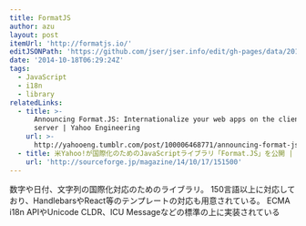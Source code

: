 ```yaml
---
title: FormatJS
author: azu
layout: post
itemUrl: 'http://formatjs.io/'
editJSONPath: 'https://github.com/jser/jser.info/edit/gh-pages/data/2014/10/index.json'
date: '2014-10-18T06:29:24Z'
tags:
  - JavaScript
  - i18n
  - library
relatedLinks:
  - title: >-
      Announcing Format.JS: Internationalize your web apps on the client &amp;
      server | Yahoo Engineering
    url: >-
      http://yahooeng.tumblr.com/post/100006468771/announcing-format-js-internationalize-your-web-apps-on
  - title: 米Yahoo!が国際化のためのJavaScriptライブラリ「Format.JS」を公開 | SourceForge.JP Magazine
    url: 'http://sourceforge.jp/magazine/14/10/17/151500'
---
```

数字や日付、文字列の国際化対応のためのライブラリ。
150言語以上に対応しており、HandlebarsやReact等のテンプレートの対応も用意されている。
ECMA i18n APIやUnicode CLDR、ICU Messageなどの標準の上に実装されている
